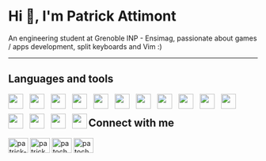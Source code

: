 # Hi 👋, I'm Patrick Attimont

An engineering student at Grenoble INP - Ensimag, passionate about games / apps development, split keyboards and Vim :)

---

## Languages and tools
<img align="left" width="30px" style="padding-right:10px; padding-bottom:10px" src="https://cdn.jsdelivr.net/gh/devicons/devicon/icons/c/c-plain.svg" />
<img align="left" width="30px" style="padding-right:10px; padding-bottom:10px" src="https://cdn.jsdelivr.net/gh/devicons/devicon/icons/cplusplus/cplusplus-plain.svg" />
<img align="left" width="30px" style="padding-right:10px; padding-bottom:10px" src="https://cdn.jsdelivr.net/gh/devicons/devicon/icons/unrealengine/unrealengine-original.svg" />
<img align="left" width="30px" style="padding-right:10px; padding-bottom:10px" src="https://cdn.jsdelivr.net/gh/devicons/devicon/icons/unity/unity-original.svg"/>
<img align="left" width="30px" style="padding-right:10px; padding-bottom:10px" src="https://cdn.jsdelivr.net/gh/devicons/devicon/icons/java/java-original.svg" />
<img align="left" width="30px" style="padding-right:10px; padding-bottom:10px" src="https://cdn.jsdelivr.net/gh/devicons/devicon/icons/linux/linux-original.svg" />
<img align="left" width="30px" style="padding-right:10px; padding-bottom:10px" src="https://cdn.jsdelivr.net/gh/devicons/devicon/icons/python/python-original.svg" />
<img align="left" width="30px" style="padding-right:10px; padding-bottom:10px" src="https://cdn.jsdelivr.net/gh/devicons/devicon/icons/kotlin/kotlin-original.svg" />
<img align="left" width="30px" style="padding-right:10px; padding-bottom:10px" src="https://cdn.jsdelivr.net/gh/devicons/devicon/icons/androidstudio/androidstudio-original.svg" />
<img align="left" width="30px" style="padding-right:10px; padding-bottom:10px" src="https://cdn.jsdelivr.net/gh/devicons/devicon/icons/github/github-original.svg" />
<img align="left" width="30px" style="padding-right:10px; padding-bottom:10px" src="https://cdn.jsdelivr.net/gh/devicons/devicon/icons/html5/html5-original.svg" />
<img align="left" width="30px" style="padding-right:10px; padding-bottom:10px" src="https://cdn.jsdelivr.net/gh/devicons/devicon/icons/javascript/javascript-original.svg" />
<img align="left" width="30px" style="padding-right:10px; padding-bottom:10px" src="https://cdn.jsdelivr.net/gh/devicons/devicon/icons/opengl/opengl-original.svg" />
<img align="left" width="30px" style="padding-right:10px; padding-bottom:10px" src="https://cdn.jsdelivr.net/gh/devicons/devicon/icons/vim/vim-original.svg" />
<img align="left" width="30px" src="https://cdn.jsdelivr.net/gh/devicons/devicon/icons/visualstudio/visualstudio-plain.svg" />

<br>

## Connect with me
<p align="left">
<a href="https://linkedin.com/in/patrick-attimont" target="blank"><img align="center" src="https://raw.githubusercontent.com/rahuldkjain/github-profile-readme-generator/master/src/images/icons/Social/linked-in-alt.svg" alt="patrick-attimont" height="30" width="40" /></a>
<a href="https://fb.com/patrick.attimont" target="blank"><img align="center" src="https://raw.githubusercontent.com/rahuldkjain/github-profile-readme-generator/master/src/images/icons/Social/facebook.svg" alt="patrick.attimont" height="30" width="40" /></a>
<a href="https://instagram.com/patoche.attmt" target="blank"><img align="center" src="https://raw.githubusercontent.com/rahuldkjain/github-profile-readme-generator/master/src/images/icons/Social/instagram.svg" alt="patoche.attmt" height="30" width="40" /></a>
<a href="https://discordapp.com/users/704719516273344543" target="blank"><img align="center" src="https://raw.githubusercontent.com/rahuldkjain/github-profile-readme-generator/master/src/images/icons/Social/discord.svg" alt="patocheattmt" height="30" width="40" /></a>
</p>







          

<!--
**Patoche692/Patoche692** is a ✨ _special_ ✨ repository because its `README.md` (this file) appears on your GitHub profile.

Here are some ideas to get you started:

- 🔭 I’m currently working on ...
- 🌱 I’m currently learning ...
- 👯 I’m looking to collaborate on ...
- 🤔 I’m looking for help with ...
- 💬 Ask me about ...
- 📫 How to reach me: ...
- 😄 Pronouns: ...
- ⚡ Fun fact: ...
-->
